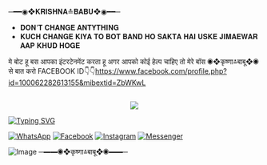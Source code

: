 ─━━◉❖𝐊𝐑𝐈𝐒𝐇𝐍𝐀≛𝐁𝐀𝐁𝐔❖◉━━─
* 𝐃𝐎𝐍'𝐓 𝐂𝐇𝐀𝐍𝐆𝐄 𝐀𝐍𝐓𝐘𝐓𝐇𝐈𝐍𝐆 
* 𝐊𝐔𝐂𝐇 𝐂𝐇𝐀𝐍𝐆𝐄 𝐊𝐈𝐘𝐀 𝐓𝐎 𝐁𝐎𝐓 𝐁𝐀𝐍𝐃 𝐇𝐎 𝐒𝐀𝐊𝐓𝐀 𝐇𝐀𝐈 𝐔𝐒𝐊𝐄 𝐉𝐈𝐌𝐀𝐄𝐖𝐀𝐑 𝐀𝐀𝐏 𝐊𝐇𝐔𝐃 𝐇𝐎𝐆𝐄

मे बोट हू बस आपका इंटरटेनमेंट करता हू अगर आपको कोई हेल्प चाहिए तो मेरे बॉस ◉❖कृष्णा≛बाबू❖◉ से बात करो FACEBOOK ID👇👇https://www.facebook.com/profile.php?id=100062282613155&mibextid=ZbWKwL

## <h3 align="center">
  
  <p align="center"><img src="https://img.shields.io/badge/WELCOME%20TO -✦𝐊𝐑𝐈𝐒𝐇𝐍𝐀✦BOT-green?colorA=%23ff0000&colorB=%23017e40&style=flat-square">  
  
</h3>

[![Typing SVG](https://readme-typing-svg.herokuapp.com?font=Neuton&font-weight=bold&size=20&color=FFFF00&background=FF0000&center=true&vCenter=true&width=400&height=60&lines=─━━◉❖𝗞𝗥𝗜𝗦𝗛𝗡𝗔≛𝗕𝗔𝗕𝗨❖◉━━─+;─━━◉❖कृष्णा≛बाबू❖◉━━─&border=20px+solid+000000&speed=100)](https://git.io/typing-svg)


[![WhatsApp](https://img.shields.io/badge/WhatsApp-red?style=for-the-badge&logo=whatsapp)](https://wa.me/+918094828237)
[![Facebook](https://img.shields.io/badge/Facebook-green?style=for-the-badge&logo=facebook)](https://www.facebook.com/profile.php?id=100062282613155&mibextid=ZbWKwL)
[![Instagram](https://img.shields.io/badge/Instagram-purple?style=for-the-badge&logo=instagram)](https://www.instagram.com/krishna_brand_legend?igsh=YnV5dnp4YThnd2di==)
[![Messenger](https://img.shields.io/badge/Chat-Messenger-blue?style=for-the-badge&logo=messenger)](https://m.me/100062282613155)


![Image](https://i.imgur.com/7VTiMKN.jpeg)
─━━◉❖कृष्णा≛बाबू❖◉━━─

